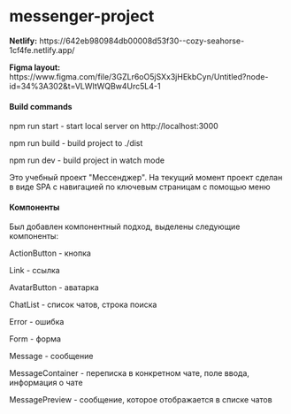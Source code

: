 # messenger-project

<p><b>Netlify:</b> https://642eb980984db00008d53f30--cozy-seahorse-1cf4fe.netlify.app/</p>
<p><b>Figma layout:</b> https://www.figma.com/file/3GZLr6oO5jSXx3jHEkbCyn/Untitled?node-id=34%3A302&t=VLWItWQBw4Urc5L4-1</p>

#### Build commands
<p>npm run start - start local server on http://localhost:3000</p>
<p>npm run build - build project to ./dist</p>
<p>npm run dev - build project in watch mode</p>

Это учебный проект "Мессенджер".
На текущий момент проект сделан в виде SPA с навигацией по ключевым страницам с помощью меню
#### Компоненты
<p>Был добавлен компонентный подход, выделены следующие компоненты:</p>
<p>ActionButton - кнопка</p>
<p>Link - ссылка</p>
<p>AvatarButton - аватарка</p>
<p>ChatList - список чатов, строка поиска</p>
<p>Error - ошибка</p>
<p>Form - форма</p>
<p>Message - сообщение</p>
<p>MessageContainer - переписка в конкретном чате, поле ввода, информация о чате</p>
<p>MessagePreview - сообщение, которое отображается в списке чатов</p>
